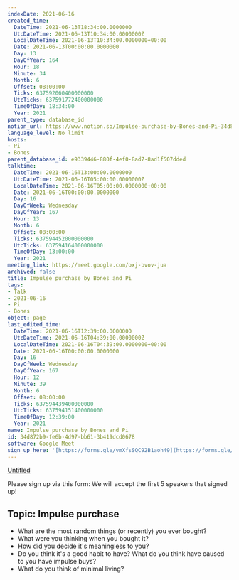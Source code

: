 ```yaml
---
indexDate: 2021-06-16
created_time:
  DateTime: 2021-06-13T18:34:00.0000000
  UtcDateTime: 2021-06-13T10:34:00.0000000Z
  LocalDateTime: 2021-06-13T10:34:00.0000000+00:00
  Date: 2021-06-13T00:00:00.0000000
  Day: 13
  DayOfYear: 164
  Hour: 18
  Minute: 34
  Month: 6
  Offset: 08:00:00
  Ticks: 637592060400000000
  UtcTicks: 637591772400000000
  TimeOfDay: 18:34:00
  Year: 2021
parent_type: database_id
notion_url: https://www.notion.so/Impulse-purchase-by-Bones-and-Pi-34d872b9fe6b4d97bb613b419dcd0678
language_level: No limit
hosts:
- Pi
- Bones
parent_database_id: e9339446-880f-4ef0-8ad7-8ad1f507dded
talktime:
  DateTime: 2021-06-16T13:00:00.0000000
  UtcDateTime: 2021-06-16T05:00:00.0000000Z
  LocalDateTime: 2021-06-16T05:00:00.0000000+00:00
  Date: 2021-06-16T00:00:00.0000000
  Day: 16
  DayOfWeek: Wednesday
  DayOfYear: 167
  Hour: 13
  Month: 6
  Offset: 08:00:00
  Ticks: 637594452000000000
  UtcTicks: 637594164000000000
  TimeOfDay: 13:00:00
  Year: 2021
meeting_link: https://meet.google.com/oxj-bvov-jua
archived: false
title: Impulse purchase by Bones and Pi
tags:
- Talk
- 2021-06-16
- Pi
- Bones
object: page
last_edited_time:
  DateTime: 2021-06-16T12:39:00.0000000
  UtcDateTime: 2021-06-16T04:39:00.0000000Z
  LocalDateTime: 2021-06-16T04:39:00.0000000+00:00
  Date: 2021-06-16T00:00:00.0000000
  Day: 16
  DayOfWeek: Wednesday
  DayOfYear: 167
  Hour: 12
  Minute: 39
  Month: 6
  Offset: 08:00:00
  Ticks: 637594439400000000
  UtcTicks: 637594151400000000
  TimeOfDay: 12:39:00
  Year: 2021
name: Impulse purchase by Bones and Pi
id: 34d872b9-fe6b-4d97-bb61-3b419dcd0678
software: Google Meet
sign_up_here: '[https://forms.gle/vmXfsSQC92B1aoh49](https://forms.gle/vmXfsSQC92B1aoh49)'
---
```


[Untitled](https://www.notion.so/cd877e06ad7149f69157f2c71bad5cca)   

Please sign up via this form:
We will accept the first  5 speakers  that signed up! 


## Topic: Impulse purchase

   - What are the most random things (or recently) you ever bought?
   - What were you thinking when you bought it?
   - How did you decide it's meaningless to you?
   - Do you think it's a good habit to have? What do you think have caused to you have impulse buys?
   - What do you think of minimal living?




